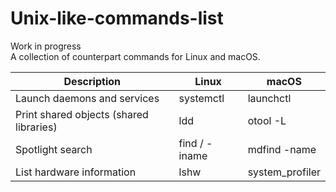 # Unix-like-commands-list
Work in progress  
A collection of counterpart commands for Linux and macOS.

|**Description**|**Linux**|**macOS**|
-----------|------|-----|
|Launch daemons and services|systemctl|launchctl|
|Print shared objects (shared libraries)|ldd |otool -L|
|Spotlight search|find / -iname|mdfind -name|
|List hardware information|lshw|system_profiler|
